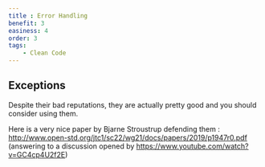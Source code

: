 ```yaml
---
title : Error Handling
benefit: 3
easiness: 4
order: 3
tags:
    - Clean Code
---
```


## Exceptions

Despite their bad reputations, they are actually pretty good and you should consider using them.

Here is a very nice paper by Bjarne Stroustrup defending them : http://www.open-std.org/jtc1/sc22/wg21/docs/papers/2019/p1947r0.pdf
(answering to a discussion opened by https://www.youtube.com/watch?v=GC4cp4U2f2E)